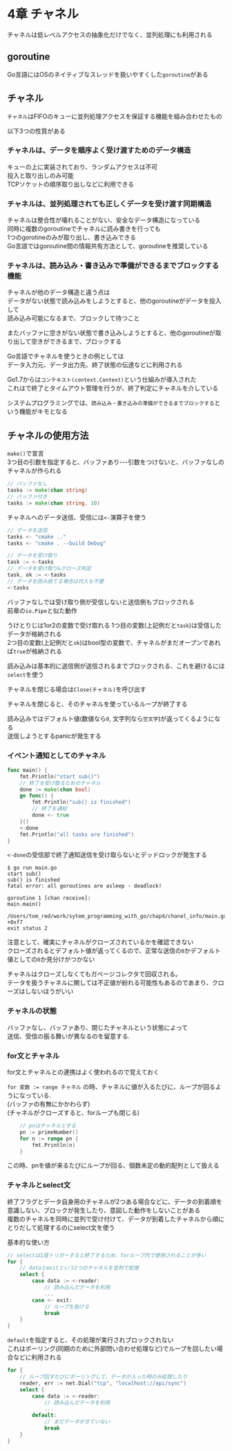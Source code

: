 # 4章 チャネル

チャネルは低レベルアクセスの抽象化だけでなく、並列処理にも利用される

## goroutine

Go言語にはOSのネイティブなスレッドを扱いやすくした`goroutine`がある  

## チャネル

`チャネル`はFIFOのキューに並列処理アクセスを保証する機能を組み合わせたもの  

以下3つの性質がある

### チャネルは、データを順序よく受け渡すためのデータ構造

キューの上に実装されており、ランダムアクセスは不可  
投入と取り出しのみ可能  
TCPソケットの順序取り出しなどに利用できる

### チャネルは、並列処理されても正しくデータを受け渡す同期構造

チャネルは整合性が壊れることがない、安全なデータ構造になっている  
同時に複数のgoroutineでチャネルに読み書きを行っても  
1つのgorotineのみが取り出し、書き込みできる  
Go言語ではgoroutine間の情報共有方法として、goroutineを推奨している

### チャネルは、読み込み・書き込みで準備ができるまでブロックする機能

チャネルが他のデータ構造と違う点は  
データがない状態で読み込みをしようとすると、他のgoroutineがデータを投入して  
読み込み可能になるまで、ブロックして待つこと  

またバッファに空きがない状態で書き込みしようとすると、他のgoroutineが取り出して空きができるまで、ブロックする


Go言語でチャネルを使うときの例としては  
データ入力元、データ出力先、終了状態の伝達などに利用される

Go1.7からは`コンテキスト(context.Context)`という仕組みが導入された  
これはで終了とタイムアウト管理を行うが、終了判定にチャネルを介している

システムプログラミングでは、`読み込み・書き込みの準備ができるまでブロックする`という機能がキモとなる

##  チャネルの使用方法

`make()`で宣言  
3つ目の引数を指定すると、バッファあり---引数をつけないと、バッファなしのチャネルが作られる

```Go
// バッファなし
tasks := make(chan string)
// バッファ付き
tasks := make(chan string, 10)
```

チャネルへのデータ送信、受信には`<-`演算子を使う

```Go
// データを送信
tasks <- "cmake .."
tasks <- "cmake . --build Debug"

// データを受け取り
task := <-tasks
// データを受け取り&クローズ判定
task, ok := <-tasks
// データを読み捨てる場合は代入も不要
<-tasks
```

バッファなしでは受け取り側が受信しないと送信側もブロックされる  
前章の`io.Pipe`と似た動作

うけとりじは1or2の変数で受け取れる
1つ目の変数(上記例だと`task`)は受信したデータが格納される  
2つ目の変数(上記例だと`ok`)はbool型の変数で、チャネルがまだオープンであれば`true`が格納される

読み込みは基本的に送信側が送信されるまでブロックされる、これを避けるには`select`を使う

チャネルを閉じる場合は`Close(チャネル)`を呼び出す

チャネルを閉じると、そのチャネルを使っているループが終了する

読み込みではデフォルト値(数値なら`0`, 文字列なら`空文字`)が返ってくるようになる  
送信しようとするpanicが発生する

### イベント通知としてのチャネル

```Go
func main() {
	fmt.Println("start sub()")
	// 終了を受け取るためのチャネル
	done := make(chan bool)
	go func() {
		fmt.Println("sub() is finished")
		// 終了を通知
		done <- true
	}()
	<-done
	fmt.Println("all tasks are finished")
}
```

`<-done`の受信部で終了通知送信を受け取らないとデッドロックが発生する

```
$ go run main.go
start sub()
sub() is finished
fatal error: all goroutines are asleep - deadlock!

goroutine 1 [chan receive]:
main.main()
        /Users/tom_red/work/sytem_programming_with_go/chap4/chanel_info/main.go:16 +0xf7
exit status 2
```

注意として、確実にチャネルがクローズされているかを確認できない  
クローズされるとデフォルト値が返ってくるので、正常な送信の`0`かデフォルト値としての`0`か見分けがつかない

チャネルはクローズしなくてもガベージコレクタで回収される。  
テータを扱うチャネルに関しては不正値が紛れる可能性もあるのであまり、クローズはしないほうがいい

### チャネルの状態

バッファなし、バッファあり、閉じたチャネルという状態によって  
送信、受信の振る舞いが異なるのを留意する.

### for文とチャネル

for文とチャネルとの連携はよく使われるので覚えておく

`for 変数 := range チャネル` の時、チャネルに値が入るたびに、ループが回るようになっている.  
(バッファの有無にかかわらず)  
(チャネルがクローズすると、forループも閉じる)

```go
	// pnはチャネルとする
	pn := primeNumber()
	for n := range pn {
		fmt.Println(n)
	}
```

この時、pnを値が来るたびにループが回る、個数未定の動的配列として扱える

### チャネルとselect文

終了フラグとデータ自身用のチャネルが2つある場合などに、データの到着順を意識しない、ブロックが発生したり、意図した動作をしないことがある  
複数のチャネルを同時に並列で受け付けて、データが到着したチャネルから順にとりだして処理するのにselect文を使う

基本的な使い方
```go
// selectは1度トリガーすると終了するため、forループ内で使用されることが多い
for {
	// dataとexitという2つのチャネルを並列で処理
	select {
		case data := <-reader:
			// 読み込んだデータを利用
			...
		case <- exit:
			// ループを抜ける
			break
	}
}
```

`default`を指定すると、その処理が実行されブロックされない  
これはポーリング(同期のために外部問い合わせ処理など)でループを回したい場合などに利用される

```Go
for {
	// ループ回すたびにポーリングして、データが入った時のみ処理したり
	reader, err := net.Dial("tcp", "localhost://api/sync")
	select {
		case data := <-reader:
			// 読み込んだデータを利用
			...
		default:
			// まだデータがきていない
			break
	}
}
```


```